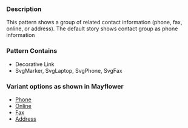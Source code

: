 ### Description
This pattern shows a group of related contact information (phone, fax, online, or address).
The default story shows contact group as phone information

### Pattern Contains
* Decorative Link
* SvgMarker, SvgLaptop, SvgPhone, SvgFax

### Variant options as shown in Mayflower
* [Phone](https://mayflower.digital.mass.gov/?p=molecules-contact-group)
* [Online](https://mayflower.digital.mass.gov/?p=molecules-contact-group-as-online)
* [Fax](https://mayflower.digital.mass.gov/?p=molecules-contact-group-as-fax)
* [Address](https://mayflower.digital.mass.gov/?p=molecules-contact-group-as-address)
